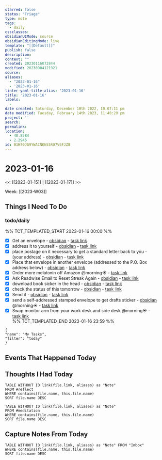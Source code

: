 ```yaml
---
starred: false
status: "Triage"
type: note
tags:
  - daily
cssclasses: 
obsidianUIMode: source
obsidianEditingMode: live
template: "[[Default]]"
publish: false
description: 
context: ""
created: 20230116072844
modified: 20230904121921
source: 
aliases:
  - "2023-01-16"
  - '2023-01-16'
linter-yaml-title-alias: '2023-01-16'
title: '2023-01-16'
labels:
  - 
date created: Saturday, December 10th 2022, 10:07:11 pm
date modified: Tuesday, February 14th 2023, 11:40:20 pm
project: ''
search: 
permalink: 
location:
  - 48.8584
  - 2.2945
id: 01H70JG9YWACNKNS5R07V6FJZ8
---
```


# 2023-01-16

<< [[2023-01-15]] | [[2023-01-17]] >>

Week: [[2023-W03]]

## Things I Need To Do

### todo/daily

%% TCT_TEMPLATED_START 2023-01-16 00:00 %%

- [X] Get an envelope - [obsidian](obsidian://advanced-uri?vault=main&filepath=Inbox%2FProcessed%2F2023-01-12--10-35-19.md&block=96f3f) - [task link](https://todoist.com/app/task/6516296465)
- [X] address it to yourself - [obsidian](obsidian://advanced-uri?vault=main&filepath=Inbox%2FProcessed%2F2023-01-12--10-35-19.md&block=4957f) - [task link](https://todoist.com/app/task/6516296477)
- [X] place postage on it necessary to get a standard letter back to you - (your address) - [obsidian](obsidian://advanced-uri?vault=main&filepath=Inbox%2FProcessed%2F2023-01-12--10-35-19.md&block=c0869) - [task link](https://todoist.com/app/task/6516296484)
- [X] Place that envelope in another envelope (addressed to the P.O. Box address below) - [obsidian](obsidian://advanced-uri?vault=main&filepath=Inbox%2FProcessed%2F2023-01-12--10-35-19.md&block=2b334) - [task link](https://todoist.com/app/task/6516296499)
- [X] Order more melatonin off Amazon @morning☀️ - [task link](https://todoist.com/app/task/6522895549)
- [X] Ask Readwise Email to Reset Streak Again - [obsidian](obsidian://advanced-uri?vault=main&filepath=Inbox%2FTablet%20Capture%2F2023-01-08--14-06-41.md&block=8f702) - [task link](https://todoist.com/app/task/6506714842)
- [X] download book sicker in the head - [obsidian](obsidian://advanced-uri?vault=main&filepath=Inbox%2FProcessed%2F2022-12-26--08-59-09.md&block=d4919) - [task link](https://todoist.com/app/task/6507136061)
- [X] check the status of this tomorrow - [obsidian](obsidian://advanced-uri?vault=main&filepath=Inbox%2FProcessed%2F2023-01-12--12-46-37.md&block=42bbb) - [task link](https://todoist.com/app/task/6517280776)
- [X] Send it - [obsidian](obsidian://advanced-uri?vault=main&filepath=Inbox%2FProcessed%2F2023-01-12--10-35-19.md&block=4beb6) - [task link](https://todoist.com/app/task/6516296505)
- [X] send a self-addressed stamped envelope to get drafts sticker - [obsidian](obsidian://advanced-uri?vault=main&filepath=Inbox%2FProcessed%2F2023-01-12--10-35-19.md&block=e1ba1) @morning☀️ - [task link](https://todoist.com/app/task/6516296440)
- [X] Swap monitor arm from your work desk and side desk @morning☀️ - [task link](https://todoist.com/app/task/6522361524)  
%% TCT_TEMPLATED_END 2023-01-16 23:59 %%

```todoist
{
"name": "My Tasks",
"filter": "today"
}
```

## Events That Happened Today

## Thoughts I Had Today

```dataview
TABLE WITHOUT ID link(file.link, aliases) as "Note"
FROM #reflect
WHERE contains(file.name, this.file.name)
SORT file.name DESC
```

```dataview
TABLE WITHOUT ID link(file.link, aliases) as "Note"
FROM #meditation
WHERE contains(file.name, this.file.name)
SORT file.name DESC
```
## Capture Notes From Today

```dataview
TABLE WITHOUT ID link(file.link, aliases) as "Note" FROM "Inbox"
WHERE contains(file.name, this.file.name)
SORT file.name DESC
```
